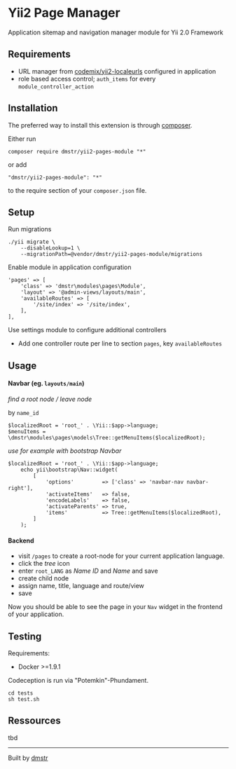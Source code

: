 Yii2 Page Manager
=================

Application sitemap and navigation manager module for Yii 2.0 Framework

Requirements
------------

- URL manager from [codemix/yii2-localeurls](https://github.com/codemix/yii2-localeurls) configured in application
- role based access control; `auth_items` for every `module_controller_action`


Installation
------------

The preferred way to install this extension is through [composer](http://getcomposer.org/download/).

Either run

```
composer require dmstr/yii2-pages-module "*"
```

or add

```
"dmstr/yii2-pages-module": "*"
```

to the require section of your `composer.json` file.

Setup
-----

Run migrations
```
./yii migrate \
    --disableLookup=1 \
    --migrationPath=@vendor/dmstr/yii2-pages-module/migrations
```

Enable module in application configuration

    'pages' => [
        'class' => 'dmstr\modules\pages\Module',
        'layout' => '@admin-views/layouts/main',
        'availableRoutes' => [
            '/site/index' => '/site/index',
        ],
    ],


Use settings module to configure additional controllers

- Add one controller route per line to section `pages`, key `availableRoutes`

Usage
-----

#### Navbar (eg. `layouts/main`) 

*find a root node / leave node*

by `name_id`

```
$localizedRoot = 'root_' . \Yii::$app->language;
$menuItems = \dmstr\modules\pages\models\Tree::getMenuItems($localizedRoot);
```

*use for example with bootstrap Navbar*

```
$localizedRoot = 'root_' . \Yii::$app->language;
    echo yii\bootstrap\Nav::widget(
        [
            'options'         => ['class' => 'navbar-nav navbar-right'],
            'activateItems'   => false,
            'encodeLabels'    => false,
            'activateParents' => true,
            'items'           => Tree::getMenuItems($localizedRoot),
        ]
    );
```

#### Backend

- visit `/pages` to create a root-node for your current application language.
- click the *tree* icon
- enter `root_LANG` as *Name ID* and *Name* and save
- create child node
- assign name, title, language and route/view
- save

Now you should be able to see the page in your `Nav` widget in the frontend of your application.


Testing
-------

Requirements:

 - Docker >=1.9.1

Codeception is run via "Potemkin"-Phundament.

    cd tests
    sh test.sh
 

Ressources
----------

tbd

---

Built by [dmstr](http://diemeisterei.de)